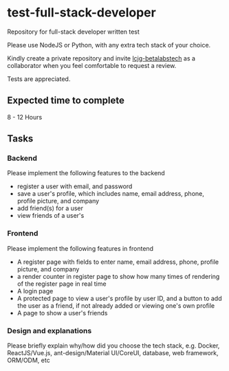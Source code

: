 # test-full-stack-developer
Repository for full-stack developer written test

Please use NodeJS or Python, with any extra tech stack of your choice.

Kindly create a private repository and invite [lcjg-betalabstech](https://github.com/lcjg-betalabstech) as a collaborator when you feel comfortable to request a review.

Tests are appreciated.

## Expected time to complete
8 - 12 Hours

## Tasks

### Backend

Please implement the following features to the backend

- register a user with email, and password
- save a user's profile, which includes name, email address, phone, profile picture, and company
- add friend(s) for a user
- view friends of a user's

### Frontend

Please implement the following features in frontend

- A register page with fields to enter name, email address, phone, profile picture, and company
- a render counter in register page to show how many times of rendering of the register page in real time
- A login page
- A protected page to view a user's profile by user ID, and a button to add the user as a friend, if not already added or viewing one's own profile
- A page to show a user's friends


### Design and explanations

Please briefly explain why/how did you choose the tech stack, e.g. Docker, ReactJS/Vue.js, ant-design/Material UI/CoreUI, database, web framework, ORM/ODM, etc

